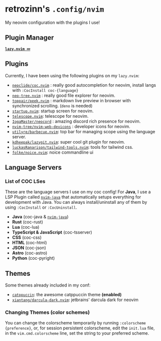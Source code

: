 # retrozinn's `.config/nvim`
My neovim configuration with the plugins I use!

## Plugin Manager
**[`lazy.nvim 💤`](https://lazy.folke.io)**

## Plugins
Currently, I have been using the following plugins on my `lazy.nvim`:
- [`neoclide/coc.nvim`](https://github.com/neoclide/coc.nvim) : really good autocompletion for neovim, install langs with `:CocInstall coc-{language}`
- [`neo-tree.nvim`](https://github.com/nvim-neo-tree/neo-tree.nvim) : really good file explorer for neovim.
- [`toppair/peek.nvim`](https://github.com/toppair/peek.nvim) : markdown live preview in browser with synchronized scrolling. (`deno` is needed)
- [`startup.nvim`](https://github.com/nvim-startup/startup.nvim): startup screen for neovim.
- [`telescope.nvim`](https://github.com/nvim-telescope/telescope.nvim): telescope for neovim.
- [`IogaMaster/neocord`](https://github.com/IogaMaster/neocord) : amazing discord rich presence for neovim.
- [`nvim-tree/nvim-web-devicons`](https://github.com/nvim-tree/nvim-web-devicons) : developer icons for neovim.
- [`utilyre/barbecue.nvim`](https://github.com/utilyre/barbecue.nvim): top bar for managing scope using the language server.
- [`kdheepak/lazygit.nvim`](https://github.com/kdheepak/lazygit.nvim): super cool git plugin for neovim.
- [`luckasRanarison/tailwind-tools.nvim`](https://github.com/luckasRanarison/tailwind-tools.nvim): tools for tailwind css.
- [`folke/noice.nvim`](https://github.com/folke/noice.nvim): noice commandline ui

## Language Servers
### List of COC LSes
These are the language servers I use on my coc config! For **Java**, I use a LSP Plugin called [`nvim-java`](https://github.com/nvim-java/nvim-java) that automatically setups everything for development with Java. You can always install/uninstall any of them by using `:CocInstall` or `:CocUninstall`.
- **Java** (coc-java & [`nvim-java`](https://github.com/nvim-java/nvim-java))
- **Rust** (coc-rust)
- **Lua** (coc-lua)
- **TypeScript & JavaScript** (coc-tsserver)
- **CSS** (coc-css)
- **HTML** (coc-html)
- **JSON** (coc-json)
- **Astro** (coc-astro)
- **Python** (coc-pyright)

## Themes
Some themes already included in my conf:
- [`catppuccin`](https://github.com/catppuccin/nvim): the awesome catppuccin theme **(enabled)**
- [`xiantang/darcula-dark.nvim`](https://github.com/xiantang/darcula-dark.nvim): jetbrains' darcula dark for neovim

### Changing Themes (color schemes)
You can change the colorscheme temporarily by running `:colorscheme {preference}`, or, for session persistent colorscheme, edit the `init.lua` file, in the `vim.cmd.colorscheme` line, set the string to your preferred scheme.
